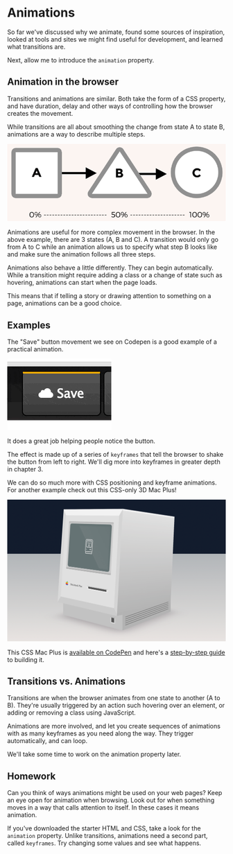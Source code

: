 # Animations

So far we've discussed why we animate, found some sources of inspiration, looked at tools and sites we might find useful for development, and learned what transitions are.

Next, allow me to introduce the `animation` property.

## Animation in the browser

Transitions and animations are similar. Both take the form of a CSS property, and have duration, delay and other ways of controlling how the browser creates the movement.

While transitions are all about smoothing the change from state A to state B, animations are a way to describe multiple steps.

![Animations: A to B to C](images/abc.png)

Animations are useful for more complex movement in the browser. In the above example, there are 3 states (A, B and C). A transition would only go from A to C while an animation allows us to specify what step B looks like and make sure the animation follows all three steps.

Animations also behave a little differently. They can begin automatically. While a transition might require adding a class or a change of state such as hovering, animations can start when the page loads.

This means that if telling a story or drawing attention to something on a page, animations can be a good choice.

## Examples

The "Save" button movement we see on Codepen is a good example of a practical animation.

![Save button on CodePen (http://codepen.io/donovanh/pen/KwEQdQ)](images/save_button-min.gif)

It does a great job helping people notice the button.

The effect is made up of a series of `keyframes` that tell the browser to shake the button from left to right. We'll dig more into keyframes in greater depth in chapter 3.

We can do so much more with CSS positioning and keyframe animations. For another example check out this CSS-only 3D Mac Plus!

![Mac Plus created using CSS (http://codepen.io/donovanh/full/HGqjp/)](images/macplus.png)

This CSS Mac Plus is [available on CodePen](http://codepen.io/donovanh/full/HGqjp/) and here's a [step-by-step guide](https://cssanimation.rocks/macplus/) to building it.

## Transitions vs. Animations

Transitions are when the browser animates from one state to another (A to B). They're usually triggered by an action such hovering over an element, or adding or removing a class using JavaScript.

Animations are more involved, and let you create sequences of animations with as many keyframes as you need along the way. They trigger automatically, and can loop.

We'll take some time to work on the animation property later.

## Homework

Can you think of ways animations might be used on your web pages? Keep an eye open for animation when browsing. Look out for when something moves in a way that calls attention to itself. In these cases it means animation.

If you've downloaded the starter HTML and CSS, take a look for the `animation` property. Unlike transitions, animations need a second part, called `keyframes`. Try changing some values and see what happens.
